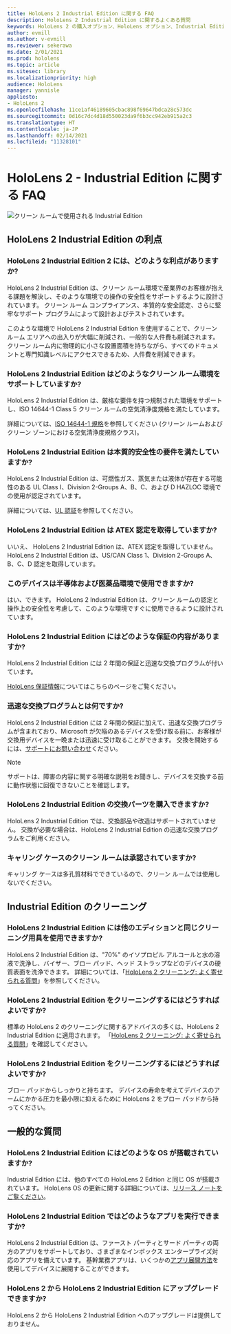 ```yaml
---
title: HoloLens 2 Industrial Edition に関する FAQ
description: HoloLens 2 Industrial Edition に関するよくある質問
keywords: HoloLens 2 の購入オプション、HoloLens オプション、Industrial Edition
author: evmill
ms.author: v-evmill
ms.reviewer: sekerawa
ms.date: 2/01/2021
ms.prod: hololens
ms.topic: article
ms.sitesec: library
ms.localizationpriority: high
audience: HoloLens
manager: yannisle
appliesto:
- HoloLens 2
ms.openlocfilehash: 11ce1af46189605cbac898f69647bdca28c573dc
ms.sourcegitcommit: 0d16c7dc4d18d550023da9f6b3cc942eb915a2c3
ms.translationtype: HT
ms.contentlocale: ja-JP
ms.lasthandoff: 02/14/2021
ms.locfileid: "11328101"
---
```

# HoloLens 2 - Industrial Edition に関する FAQ

![クリーン ルームで使用される Industrial Edition](./images/industrial-sku-with-remote-assist.png)

## HoloLens 2 Industrial Edition の利点

### HoloLens 2 Industrial Edition 2 には、どのような利点がありますか?

HoloLens 2 Industrial Edition は、クリーン ルーム環境で産業界のお客様が抱える課題を解決し、そのような環境での操作の安全性をサポートするように設計されています。 クリーン ルーム コンプライアンス、本質的な安全認定、さらに堅牢なサポート プログラムによって設計およびテストされています。

このような環境で HoloLens 2 Industrial Edition を使用することで、クリーン ルーム エリアへの出入りが大幅に削減され、一般的な人件費も削減されます。 クリーン ルーム内に物理的に小さな設置面積を持ちながら、すべてのドキュメントと専門知識レベルにアクセスできるため、人件費を削減できます。

### HoloLens 2 Industrial Edition はどのようなクリーン ルーム環境をサポートしていますか?

HoloLens 2 Industrial Edition は、厳格な要件を持つ規制された環境をサポートし、ISO 14644-1 Class 5 クリーン ルームの空気清浄度規格を満たしています。

詳細については、[ISO 14644-1 規格](https://www.iso.org/standard/53394.html)を参照してください (クリーン ルームおよびクリーン ゾーンにおける空気清浄度規格クラス)。

### HoloLens 2 Industrial Edition は本質的安全性の要件を満たしていますか?

HoloLens 2 Industrial Edition は、可燃性ガス、蒸気または液体が存在する可能性のある UL Class I、Division 2-Groups A、B、C、および D HAZLOC 環境での使用が認定されています。

詳細については、[UL 認証](https://www.ul.com/services/ul-and-c-ul-hazardous-areas-certification-north-america?csrf-token=CIwNZNlR4XbisJF39I8yWnWX9wX4WFoz&amp;Search=UL+Class+I%2C+Dev+2+&amp;search-submit=Search)を参照してください。

### HoloLens 2 Industrial Edition は ATEX 認定を取得していますか?

いいえ、 HoloLens 2 Industrial Edition は、ATEX 認定を取得していません。 HoloLens 2 Industrial Edition は、US/CAN Class 1、Division 2-Groups A、B、C、D 認定を取得しています。

### このデバイスは半導体および医薬品環境で使用できますか?

はい、できます。 HoloLens 2 Industrial Edition は、クリーン ルームの認定と操作上の安全性を考慮して、このような環境ですぐに使用できるように設計されています。

### HoloLens 2 Industrial Edition にはどのような保証の内容がありますか?

HoloLens 2 Industrial Edition には 2 年間の保証と迅速な交換プログラムが付いています。

[HoloLens 保証情報](https://support.microsoft.com/warranty)についてはこちらのページをご覧ください。

### 迅速な交換プログラムとは何ですか?

HoloLens 2 Industrial Edition には 2 年間の保証に加えて、迅速な交換プログラムが含まれており、Microsoft が欠陥のあるデバイスを受け取る前に、お客様が交換用デバイスを一晩または迅速に受け取ることができます。 交換を開始するには、[サポートにお問い合わせ](https://aka.ms/hololenssupport)ください。

> [!NOTE]
> サポートは、障害の内容に関する明確な説明をお聞きし、デバイスを交換する前に動作状態に回復できないことを確認します。

### HoloLens 2 Industrial Edition の交換パーツを購入できますか?

HoloLens 2 Industrial Edition では、交換部品や改造はサポートされていません。 交換が必要な場合は、HoloLens 2 Industrial Edition の迅速な交換プログラムをご利用ください。

### キャリング ケースのクリーン ルームは承認されていますか?

キャリング ケースは多孔質材料でできているので、クリーン ルームでは使用しないでください。

## Industrial Edition のクリーニング

### HoloLens 2 Industrial Edition には他のエディションと同じクリーニング用具を使用できますか?

HoloLens 2 Industrial Edition は、&quot;70%&quot; のイソプロピル アルコールと水の溶液で洗浄し、バイザー、ブロー パッド、ヘッド ストラップなどのデバイスの硬質表面を洗浄できます。 詳細については、「[HoloLens 2 クリーニング: よく寄せられる質問](https://docs.microsoft.com/hololens/hololens2-maintenance)」を参照してください。

### HoloLens 2 Industrial Edition をクリーニングするにはどうすればよいですか?

標準の HoloLens 2 のクリーニングに関するアドバイスの多くは、HoloLens 2 Industrial Edition に適用されます。 「[HoloLens 2 クリーニング: よく寄せられる質問](https://docs.microsoft.com/hololens/hololens2-maintenance)」を確認してください。

### HoloLens 2 Industrial Edition をクリーニングするにはどうすればよいですか?

ブロー パッドからしっかりと持ちます。 デバイスの寿命を考えてデバイスのアームにかかる圧力を最小限に抑えるために HoloLens 2 をブロー パッドから持ってください。

## 一般的な質問

### HoloLens 2 Industrial Edition にはどのような OS が搭載されていますか?

Industrial Edition には、他のすべての HoloLens 2 Edition と同じ OS が搭載されています。 HoloLens OS の更新に関する詳細については、[リリース ノートをご覧ください](hololens-release-notes.md)。

### HoloLens 2 Industrial Edition ではどのようなアプリを実行できますか?

HoloLens 2 Industrial Edition は、ファースト パーティとサード パーティの両方のアプリをサポートしており、さまざまなインボックス エンタープライズ対応のアプリを備えています。 基幹業務アプリは、いくつかの[アプリ展開方法](https://docs.microsoft.com/hololens/app-deploy-overview)を使用してデバイスに展開することができます。

### HoloLens 2 から HoloLens 2 Industrial Edition にアップグレードできますか?

HoloLens 2 から HoloLens 2 Industrial Edition へのアップグレードは提供しておりません。
